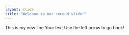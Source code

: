```yaml
---
layout: slide
title: "Welcome to our second slide!"
---
```


This is my new line
Your text
Use the left arrow to go back!
